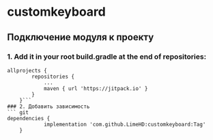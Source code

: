 # customkeyboard

## Подключение модуля к проекту



### 1. Add it in your root build.gradle at the end of repositories:
``` git
allprojects {
		repositories {
			...
			maven { url 'https://jitpack.io' }
		}
	}```
### 2. Добавить зависимость
``` git
dependencies {
	        implementation 'com.github.LimeHD:customkeyboard:Tag'
	}
  ```
